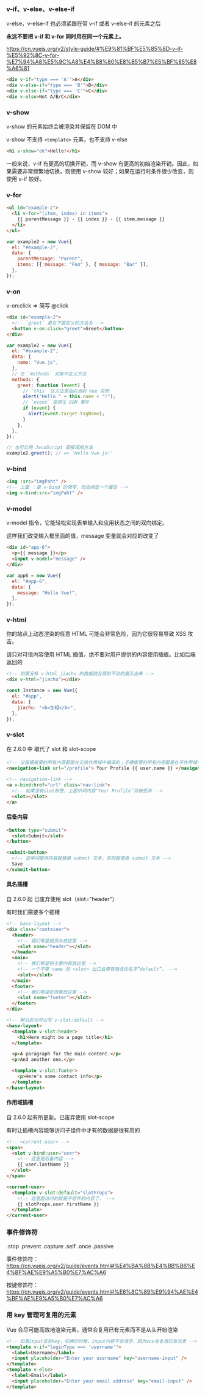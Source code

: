 ### v-if、v-else、v-else-if

v-else，v-else-if 也必须紧跟在带 v-if 或者 v-else-if 的元素之后

**永远不要把 v-if 和 v-for 同时用在同一个元素上。**

https://cn.vuejs.org/v2/style-guide/#%E9%81%BF%E5%85%8D-v-if-%E5%92%8C-v-for-%E7%94%A8%E5%9C%A8%E4%B8%80%E8%B5%B7%E5%BF%85%E8%A6%81

```html
<div v-if="type === 'A'">A</div>
<div v-else-if="type === 'B'">B</div>
<div v-else-if="type === 'C'">C</div>
<div v-else>Not A/B/C</div>
```

### v-show

v-show 的元素始终会被渲染并保留在 DOM 中

v-show 不支持 `<template>` 元素，也不支持 v-else

```html
<h1 v-show="ok">Hello!</h1>
```

一般来说，v-if 有更高的切换开销，而 v-show 有更高的初始渲染开销。因此，如果需要非常频繁地切换，则使用 v-show 较好；如果在运行时条件很少改变，则使用 v-if 较好。

### v-for

```html
<ul id="example-2">
  <li v-for="(item, index) in items">
    {{ parentMessage }} - {{ index }} - {{ item.message }}
  </li>
</ul>
```

```js
var example2 = new Vue({
  el: "#example-2",
  data: {
    parentMessage: "Parent",
    items: [{ message: "Foo" }, { message: "Bar" }],
  },
});
```

### v-on

v-on:click => 简写 @click

```html
<div id="example-2">
  <!-- `greet` 是在下面定义的方法名 -->
  <button v-on:click="greet">Greet</button>
</div>
```

```js
var example2 = new Vue({
  el: "#example-2",
  data: {
    name: "Vue.js",
  },
  // 在 `methods` 对象中定义方法
  methods: {
    greet: function (event) {
      // `this` 在方法里指向当前 Vue 实例
      alert("Hello " + this.name + "!");
      // `event` 是原生 DOM 事件
      if (event) {
        alert(event.target.tagName);
      }
    },
  },
});

// 也可以用 JavaScript 直接调用方法
example2.greet(); // => 'Hello Vue.js!'
```

### v-bind

```html
<img :src="imgPaht" />
<!-- 上面 ：是 v-bind 的简写，动态绑定一个属性 -->
<img v-bind:src="imgPaht" />
```

### v-model

v-model 指令，它能轻松实现表单输入和应用状态之间的双向绑定。

这样我们改变输入框里面的值，message 变量就会对应的改变了

```html
<div id="app-6">
  <p>{{ message }}</p>
  <input v-model="message" />
</div>
```

```javascript
var app6 = new Vue({
  el: "#app-6",
  data: {
    message: "Hello Vue!",
  },
});
```

### v-html

你的站点上动态渲染的任意 HTML 可能会非常危险，因为它很容易导致 XSS 攻击。

请只对可信内容使用 HTML 插值，绝不要对用户提供的内容使用插值。比如后端返回的

```html
<!-- 如果没有 v-html jiachu 的数据就会原封不动的展示出来 -->
<div v-html="jiachu"></div>
```

```js
const Instance = new Vue({
  el: "#app",
  data: {
    jiachu: "<b>加粗</b>",
  },
});
```

### v-slot

在 2.6.0 中 取代了 slot 和 slot-scope

#### <slot></slot>

```html
<!-- 父级模板里的所有内容都是在父级作用域中编译的；子模板里的所有内容都是在子作用域中编译的。 -->
<navigation-link url="/profile"> Your Profile {{ user.name }} </navigation-link>
```

```html
<!-- navigation-link -->
<a v-bind:href="url" class="nav-link">
  <!-- 如果没有slot标签，上面中间内容‘Your Profile’将被丢弃 -->
  <slot></slot>
</a>
```

#### 后备内容

```html
<button type="submit">
  <slot>Submit</slot>
</button>
```

```html
<submit-button>
  <!-- 这中间提供内容就替换 submit 文本，否则就使用 submit 文本 -->
  Save
</submit-button>
```

#### 具名插槽

自 2.6.0 起 已废弃使用 slot（slot="header"）

有时我们需要多个插槽

```html
<!-- base-layout -->
<div class="container">
  <header>
    <!-- 我们希望把页头放这里 -->
    <slot name="header"></slot>
  </header>
  <main>
    <!-- 我们希望把主要内容放这里 -->
    <!-- 一个不带 name 的 <slot> 出口会带有隐含的名字“default”。 -->
    <slot></slot>
  </main>
  <footer>
    <!-- 我们希望把页脚放这里 -->
    <slot name="footer"></slot>
  </footer>
</div>
```

```html
<!-- 默认的也可以写 v-slot:default -->
<base-layout>
  <template v-slot:header>
    <h1>Here might be a page title</h1>
  </template>

  <p>A paragraph for the main content.</p>
  <p>And another one.</p>

  <template v-slot:footer>
    <p>Here's some contact info</p>
  </template>
</base-layout>
```

#### 作用域插槽

自 2.6.0 起有所更新。已废弃使用 slot-scope

有时让插槽内容能够访问子组件中才有的数据是很有用的

```html
<!-- <current-user> -->
<span>
  <slot v-bind:user="user">
    <!-- 这里是后备内容 -->
    {{ user.lastName }}
  </slot>
</span>
```

```html
<current-user>
  <template v-slot:default="slotProps">
    <!-- 这里面访问的就是子组件的内容了， -->
    {{ slotProps.user.firstName }}
  </template>
</current-user>
```

### 事件修饰符

.stop
.prevent
.capture
.self
.once
.passive

事件修饰符：https://cn.vuejs.org/v2/guide/events.html#%E4%BA%8B%E4%BB%B6%E4%BF%AE%E9%A5%B0%E7%AC%A6

按键修饰符：https://cn.vuejs.org/v2/guide/events.html#%E6%8C%89%E9%94%AE%E4%BF%AE%E9%A5%B0%E7%AC%A6

### 用 key 管理可复用的元素

Vue 会尽可能高效地渲染元素，通常会复用已有元素而不是从头开始渲染

```html
<!-- 如果input没有key，切换的时候，input内容不会清空，因为vue会复用已有元素 -->
<template v-if="loginType === 'username'">
  <label>Username</label>
  <input placeholder="Enter your username" key="username-input" />
</template>
<template v-else>
  <label>Email</label>
  <input placeholder="Enter your email address" key="email-input" />
</template>
```
